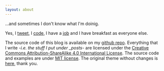```yaml
---
layout: about
---
```


...and sometimes I don't know what I'm doinig.

Yes, I [tweet](https://twitter.com/mikengine), I [code](https://github.com/mikengine), I have a [job](https://www.linkedin.com/in/migsalazar) and I have breakfast as everyone else.

The source code of this blog is available on my [github repo](https://github.com/mikengine/mikengine.github.io). Everything that I write *-i.e. the stuff I put under _posts-* are licensed under the [Creative Commons Attribution-ShareAlike 4.0 International License](http://creativecommons.org/licenses/by-sa/4.0/). The source code and examples are under [MIT license](https://opensource.org/licenses/MIT). The original theme without changes is [here](https://github.com/getmicah/getmicah.github.io), thank you.
